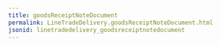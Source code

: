 ```yaml
---
title: goodsReceiptNoteDocument
permalink: LineTradeDelivery.goodsReceiptNoteDocument.html
jsonid: linetradedelivery_goodsreceiptnotedocument
---
```

